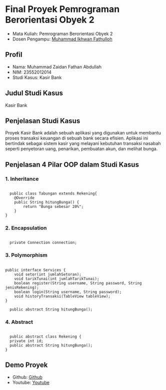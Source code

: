 <h1>Final Proyek Pemrograman Berorientasi Obyek 2</h1>
<ul>
  <li>Mata Kuliah: Pemrograman Berorientasi Obyek 2</li>
  <li>Dosen Pengampu: <a href="https://github.com/Muhammad-Ikhwan-Fathulloh">Muhammad Ikhwan Fathulloh</a></li>
</ul>

## Profil
<ul>
  <li>Nama: Muhammad Zaidan Fathan Abdullah</li>
  <li>NIM: 23552012014</li>
  <li>Studi Kasus: Kasir Bank</li>
</ul>

## Judul Studi Kasus
<p>Kasir Bank</p>

## Penjelasan Studi Kasus
<p>Proyek Kasir Bank adalah sebuah aplikasi yang digunakan untuk membantu proses transaksi keuangan di sebuah bank secara efisien. Aplikasi ini bertindak sebagai sistem kasir yang melayani kebutuhan transaksi nasabah seperti penyetoran uang, penarikan, pembuatan akun, dan melihat bunga.</p>

## Penjelasan 4 Pilar OOP dalam Studi Kasus

### 1. Inheritance
<code>
  public class Tabungan extends Rekening{
    @Override
    public String hitungBunga() {
        return "Bunga sebesar 20%";
    }
}
</code>

### 2. Encapsulation
<code>
  private Connection connection;
</code>

### 3. Polymorphism
<code>
public interface Services {
    void setor(int jumlahSetoran);
    void tarikTunai(int jumlahTarikTunai);
    boolean register(String username, String password, String jenisRekening);
    boolean login(String username, String password);
    void historyTransaksi(TableView tableView);
}
</code>
<code>
  public abstract String hitungBunga();
</code>

### 4. Abstract
<code>
  public abstract class Rekening {
  private int id;
  public abstract String hitungBunga();
}
</code>

## Demo Proyek
<ul>
  <li>Github: <a href="https://github.com/ZaidanFathan/UAS_PBO2_TIF-K-23B_23552012014">Github</a></li>
  <li>Youtube: <a href="https://www.youtube.com/watch?v=LE3cF0MQ8qc">Youtube</a></li> 
</ul>
